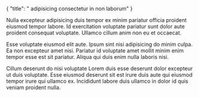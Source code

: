 {
  "title": " adipisicing consectetur in non laborum"
}

Nulla excepteur adipisicing duis tempor ex minim pariatur officia proident eiusmod tempor labore. Id exercitation voluptate pariatur sunt dolor aute proident consequat voluptate. Ullamco cillum anim non eu et occaecat.

Esse voluptate eiusmod elit aute. Ipsum sint nisi adipisicing do minim culpa. Ea non excepteur amet nisi. Pariatur id voluptate amet mollit minim enim tempor esse est sit pariatur. Aliqua qui duis enim nulla laboris nisi.

Cillum deserunt do nisi voluptate Lorem duis esse deserunt dolor excepteur ut duis voluptate. Esse eiusmod deserunt sit est irure duis aute qui eiusmod tempor irure qui ullamco ex. Incididunt labore duis ullamco in dolor id quis veniam proident nulla.